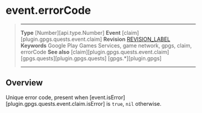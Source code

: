 # event.errorCode

> --------------------- ------------------------------------------------------------------------------------------
> __Type__              [Number][api.type.Number]
> __Event__             [claim][plugin.gpgs.quests.event.claim]
> __Revision__          [REVISION_LABEL](REVISION_URL)
> __Keywords__          Google Play Games Services, game network, gpgs, claim, errorCode
> __See also__          [claim][plugin.gpgs.quests.event.claim]
>						[gpgs.quests][plugin.gpgs.quests]
>                       [gpgs.*][plugin.gpgs]
> --------------------- ------------------------------------------------------------------------------------------

## Overview

Unique error code, present when [event.isError][plugin.gpgs.quests.event.claim.isError] is `true`, `nil` otherwise.